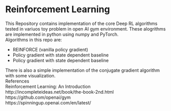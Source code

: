 # Reinforcement Learning
This Repository contains implementation of the core Deep RL algorithms tested in variuos toy problem in open AI gym environment.
These alogrithms are implemented in python using numpy and PyTorch.<br/>
Algorithms in this repo are:
<ul>
  <li>
    REINFORCE (vanilla policy gradient)
  </li>
  <li>
  Policy gradient with state dependent baseline
  </li>
  <li>
  Policy gradient with state dependent baseline
  </li>
</ul>
There is also a simple implementation of the conjugate gradient algorithm with some visualization.
<br />References
<br />Reinforcement Learning: An Introduction http://incompleteideas.net/book/the-book-2nd.html
<br />https://github.com/openai/gym
<br />https://spinningup.openai.com/en/latest/
